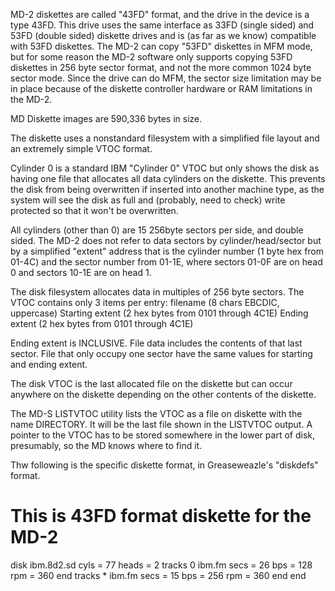 
MD-2 diskettes are called "43FD" format, and the drive in the device is a type 43FD. This drive uses the same interface as 33FD (single sided) and 53FD (double sided) diskette drives and is (as far as we know) compatible with 53FD diskettes. The MD-2 can copy "53FD" diskettes in MFM mode, but for some reason the MD-2 software only supports copying 53FD diskettes in 256 byte sector format, and not the more common 1024 byte sector mode. Since the drive can do MFM, the sector size limitation may be in place because of the diskette controller hardware or RAM limitations in the MD-2.

MD Diskette images are 590,336 bytes in size.

The diskette uses a nonstandard filesystem with a simplified file layout and an extremely simple VTOC format.

Cylinder 0 is a standard IBM "Cylinder 0" VTOC but only shows the disk as having one file that allocates all data cylinders on the diskette. This prevents the disk from being overwritten if inserted into another machine type, as the system will see the disk as full and (probably, need to check) write protected so that it won't be overwritten.

All cylinders (other than 0) are 15 256byte sectors per side, and double sided. The MD-2 does not refer to data sectors by cylinder/head/sector but by a simplified "extent" address that is the cylinder number (1 byte hex from 01-4C) and the sector number from 01-1E, where sectors 01-0F are on head 0 and sectors 10-1E are on head 1.

The disk filesystem allocates data in multiples of 256 byte sectors.
The VTOC contains only 3 items per entry:
filename (8 chars EBCDIC, uppercase)
Starting extent (2 hex bytes from 0101 through 4C1E)
Ending extent (2 hex bytes from 0101 through 4C1E)

Ending extent is INCLUSIVE. File data includes the contents of that last sector. File that only occupy one sector have the same values for starting and ending extent. 

The disk VTOC is the last allocated file on the diskette but can occur anywhere on the diskette depending on the other contents of the diskette.

The MD-S LISTVTOC utility lists the VTOC as a file on diskette with the name DIRECTORY. It will be the last file shown in the LISTVTOC output. A pointer to the VTOC has to be stored somewhere in the lower part of disk, presumably, so the MD knows where to find it.

Thw following is the specific diskette format, in Greaseweazle's "diskdefs" format.

# This is 43FD format diskette for the MD-2
disk ibm.8d2.sd
    cyls = 77
    heads = 2
    tracks 0 ibm.fm
        secs = 26
        bps = 128
        rpm = 360
    end
    tracks * ibm.fm
        secs = 15
        bps = 256
        rpm = 360
    end
end
